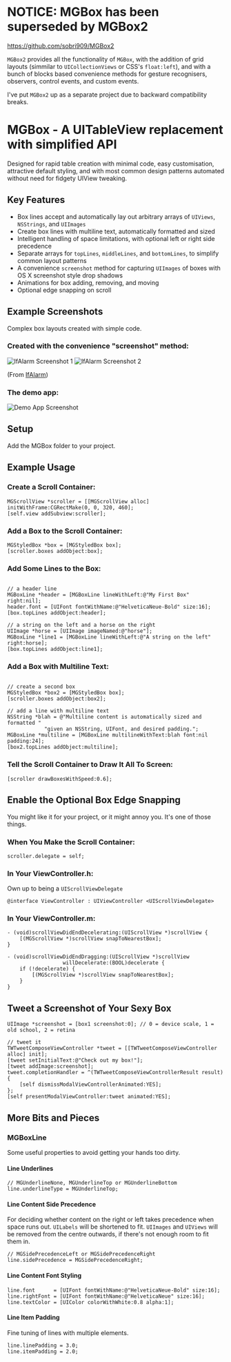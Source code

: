# NOTICE: MGBox has been superseded by MGBox2

https://github.com/sobri909/MGBox2

`MGBox2` provides all the functionality of `MGBox`, with the addition of grid layouts (simmilar to `UICollectionViews` or CSS's `float:left`), and with a bunch of blocks based convenience methods for gesture recognisers, observers, control events, and custom events.

I've put `MGBox2` up as a separate project due to backward compatibility breaks. 

# MGBox - A UITableView replacement with simplified API

Designed for rapid table creation with minimal code, easy customisation, attractive default styling, and with most common design patterns automated without need for fidgety UIView tweaking.

## Key Features

- Box lines accept and automatically lay out arbitrary arrays of `UIViews`, 
  `NSStrings`, and `UIImages`
- Create box lines with multiline text, automatically formatted and sized
- Intelligent handling of space limitations, with optional left or right side 
  precedence 
- Separate arrays for `topLines`, `middleLines`, and `bottomLines`, to simplify 
  common layout patterns
- A convenience `screenshot` method for capturing `UIImages` of boxes with OS X 
  screenshot style drop shadows
- Animations for box adding, removing, and moving  
- Optional edge snapping on scroll

## Example Screenshots

Complex box layouts created with simple code.

### Created with the convenience "screenshot" method:

![IfAlarm Screenshot 1](http://cloud.github.com/downloads/sobri909/MGBox/Screenshot1.png)
![IfAlarm Screenshot 2](http://cloud.github.com/downloads/sobri909/MGBox/Screenshot2.png)

(From [IfAlarm](http://ifalarm.com))

### The demo app:

![Demo App Screenshot](http://cloud.github.com/downloads/sobri909/MGBox/DemoAppScreenshot.png)

## Setup

Add the MGBox folder to your project.

## Example Usage

### Create a Scroll Container:

```objc
MGScrollView *scroller = [[MGScrollView alloc] initWithFrame:CGRectMake(0, 0, 320, 460];
[self.view addSubview:scroller];
```

### Add a Box to the Scroll Container:

```objc
MGStyledBox *box = [MGStyledBox box];
[scroller.boxes addObject:box];
```

### Add Some Lines to the Box:

```objc

// a header line
MGBoxLine *header = [MGBoxLine lineWithLeft:@"My First Box" right:nil];
header.font = [UIFont fontWithName:@"HelveticaNeue-Bold" size:16];
[box.topLines addObject:header];

// a string on the left and a horse on the right
UIImage *horse = [UIImage imageNamed:@"horse"];
MGBoxLine *line1 = [MGBoxLine lineWithLeft:@"A string on the left" right:horse];
[box.topLines addObject:line1];
```

### Add a Box with Multiline Text:

```objc

// create a second box
MGStyledBox *box2 = [MGStyledBox box];
[scroller.boxes addObject:box2];

// add a line with multiline text
NSString *blah = @"Multiline content is automatically sized and formatted "
            "given an NSString, UIFont, and desired padding.";
MGBoxLine *multiline = [MGBoxLine multilineWithText:blah font:nil padding:24];
[box2.topLines addObject:multiline];
```

### Tell the Scroll Container to Draw It All To Screen:

```objc
[scroller drawBoxesWithSpeed:0.6];
```

## Enable the Optional Box Edge Snapping

You might like it for your project, or it might annoy you. It's one of those things.

### When You Make the Scroll Container:

```objc
scroller.delegate = self;
```

### In Your ViewController.h:

Own up to being a `UIScrollViewDelegate`

```objc
@interface ViewController : UIViewController <UIScrollViewDelegate>
```

### In Your ViewController.m:

```objc
- (void)scrollViewDidEndDecelerating:(UIScrollView *)scrollView {
    [(MGScrollView *)scrollView snapToNearestBox];
}

- (void)scrollViewDidEndDragging:(UIScrollView *)scrollView
                  willDecelerate:(BOOL)decelerate {
    if (!decelerate) {
        [(MGScrollView *)scrollView snapToNearestBox];
    }
}
```

## Tweet a Screenshot of Your Sexy Box

```objc
UIImage *screenshot = [box1 screenshot:0]; // 0 = device scale, 1 = old school, 2 = retina

// tweet it
TWTweetComposeViewController *tweet = [[TWTweetComposeViewController alloc] init];
[tweet setInitialText:@"Check out my box!"];
[tweet addImage:screenshot];
tweet.completionHandler = ^(TWTweetComposeViewControllerResult result) {
    [self dismissModalViewControllerAnimated:YES];
};
[self presentModalViewController:tweet animated:YES];
```

## More Bits and Pieces

### MGBoxLine

Some useful properties to avoid getting your hands too dirty.

#### Line Underlines
```objc
// MGUnderlineNone, MGUnderlineTop or MGUnderlineBottom
line.underlineType = MGUnderlineTop; 
```

#### Line Content Side Precedence

For deciding whether content on the right or left takes precedence when space runs out. `UILabels` will be shortened to fit. `UIImages` and `UIViews` will be removed from the centre outwards, if there's not enough room to fit them in.

```objc
// MGSidePrecedenceLeft or MGSidePrecedenceRight
line.sidePrecedence = MGSidePrecedenceRight;
```

#### Line Content Font Styling

```objc
line.font      = [UIFont fontWithName:@"HelveticaNeue-Bold" size:16];
line.rightFont = [UIFont fontWithName:@"HelveticaNeue" size:16];
line.textColor = [UIColor colorWithWhite:0.8 alpha:1];
```

#### Line Item Padding

Fine tuning of lines with multiple elements.

```objc
line.linePadding = 3.0;
line.itemPadding = 2.0;
```
